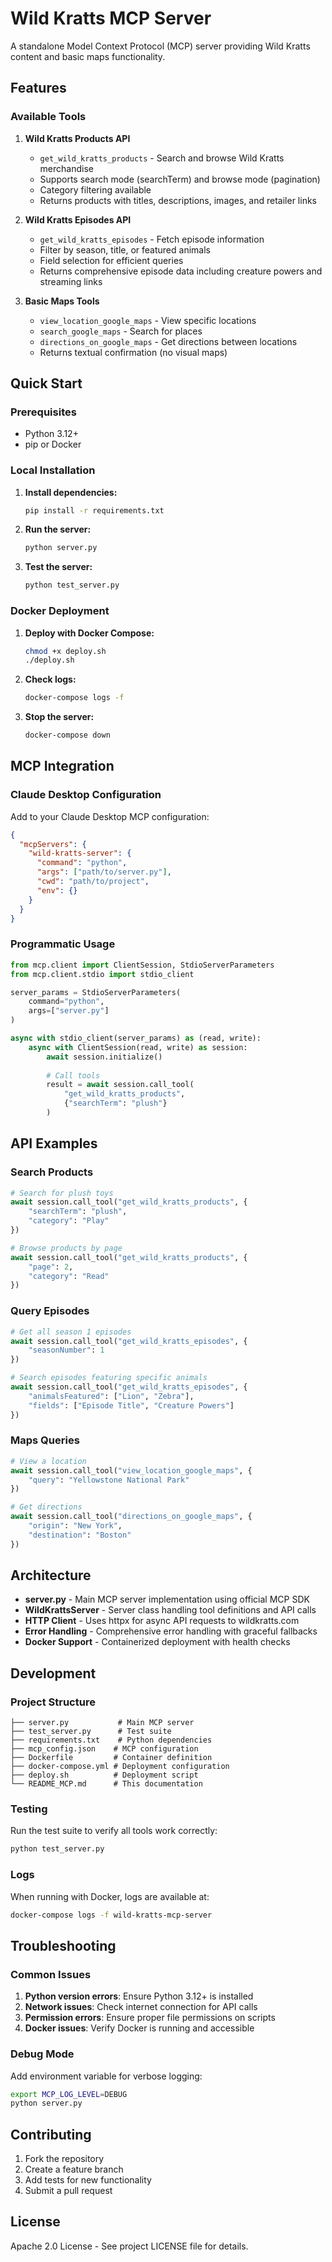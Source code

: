 # Wild Kratts MCP Server

A standalone Model Context Protocol (MCP) server providing Wild Kratts content and basic maps functionality.

## Features

### Available Tools

1. **Wild Kratts Products API**
   - `get_wild_kratts_products` - Search and browse Wild Kratts merchandise
   - Supports search mode (searchTerm) and browse mode (pagination)
   - Category filtering available
   - Returns products with titles, descriptions, images, and retailer links

2. **Wild Kratts Episodes API** 
   - `get_wild_kratts_episodes` - Fetch episode information
   - Filter by season, title, or featured animals
   - Field selection for efficient queries
   - Returns comprehensive episode data including creature powers and streaming links

3. **Basic Maps Tools**
   - `view_location_google_maps` - View specific locations
   - `search_google_maps` - Search for places
   - `directions_on_google_maps` - Get directions between locations
   - Returns textual confirmation (no visual maps)

## Quick Start

### Prerequisites
- Python 3.12+
- pip or Docker

### Local Installation

1. **Install dependencies:**
   ```bash
   pip install -r requirements.txt
   ```

2. **Run the server:**
   ```bash
   python server.py
   ```

3. **Test the server:**
   ```bash
   python test_server.py
   ```

### Docker Deployment

1. **Deploy with Docker Compose:**
   ```bash
   chmod +x deploy.sh
   ./deploy.sh
   ```

2. **Check logs:**
   ```bash
   docker-compose logs -f
   ```

3. **Stop the server:**
   ```bash
   docker-compose down
   ```

## MCP Integration

### Claude Desktop Configuration

Add to your Claude Desktop MCP configuration:

```json
{
  "mcpServers": {
    "wild-kratts-server": {
      "command": "python",
      "args": ["path/to/server.py"],
      "cwd": "path/to/project",
      "env": {}
    }
  }
}
```

### Programmatic Usage

```python
from mcp.client import ClientSession, StdioServerParameters
from mcp.client.stdio import stdio_client

server_params = StdioServerParameters(
    command="python",
    args=["server.py"]
)

async with stdio_client(server_params) as (read, write):
    async with ClientSession(read, write) as session:
        await session.initialize()
        
        # Call tools
        result = await session.call_tool(
            "get_wild_kratts_products",
            {"searchTerm": "plush"}
        )
```

## API Examples

### Search Products
```python
# Search for plush toys
await session.call_tool("get_wild_kratts_products", {
    "searchTerm": "plush",
    "category": "Play"
})

# Browse products by page
await session.call_tool("get_wild_kratts_products", {
    "page": 2,
    "category": "Read"
})
```

### Query Episodes
```python
# Get all season 1 episodes
await session.call_tool("get_wild_kratts_episodes", {
    "seasonNumber": 1
})

# Search episodes featuring specific animals
await session.call_tool("get_wild_kratts_episodes", {
    "animalsFeatured": ["Lion", "Zebra"],
    "fields": ["Episode Title", "Creature Powers"]
})
```

### Maps Queries
```python
# View a location
await session.call_tool("view_location_google_maps", {
    "query": "Yellowstone National Park"
})

# Get directions
await session.call_tool("directions_on_google_maps", {
    "origin": "New York",
    "destination": "Boston"
})
```

## Architecture

- **server.py** - Main MCP server implementation using official MCP SDK
- **WildKrattsServer** - Server class handling tool definitions and API calls
- **HTTP Client** - Uses httpx for async API requests to wildkratts.com
- **Error Handling** - Comprehensive error handling with graceful fallbacks
- **Docker Support** - Containerized deployment with health checks

## Development

### Project Structure
```
├── server.py           # Main MCP server
├── test_server.py      # Test suite
├── requirements.txt    # Python dependencies
├── mcp_config.json    # MCP configuration
├── Dockerfile         # Container definition
├── docker-compose.yml # Deployment configuration
├── deploy.sh          # Deployment script
└── README_MCP.md      # This documentation
```

### Testing
Run the test suite to verify all tools work correctly:
```bash
python test_server.py
```

### Logs
When running with Docker, logs are available at:
```bash
docker-compose logs -f wild-kratts-mcp-server
```

## Troubleshooting

### Common Issues

1. **Python version errors**: Ensure Python 3.12+ is installed
2. **Network issues**: Check internet connection for API calls
3. **Permission errors**: Ensure proper file permissions on scripts
4. **Docker issues**: Verify Docker is running and accessible

### Debug Mode
Add environment variable for verbose logging:
```bash
export MCP_LOG_LEVEL=DEBUG
python server.py
```

## Contributing

1. Fork the repository
2. Create a feature branch
3. Add tests for new functionality  
4. Submit a pull request

## License

Apache 2.0 License - See project LICENSE file for details.
